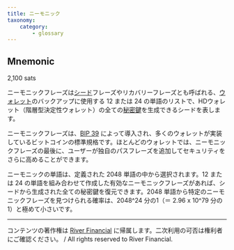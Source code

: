 ```yaml
---
title: ニーモニック
taxonomy:
    category:
        - glossary
---
```


## Mnemonic
2,100 sats

ニーモニックフレーズは[シード](https://lostinbitcoin.sakuraweb.com/glossary/seed/)フレーズやリカバリーフレーズとも呼ばれる、[ウォレット](https://lostinbitcoin.sakuraweb.com/glossary/wallet/)のバックアップに使用する 12 または 24 の単語のリストで、HDウォレット（階層型決定性ウォレット）の全ての[秘密鍵](https://lostinbitcoin.sakuraweb.com/glossary/private_key/)を生成できるシードを表します。

ニーモニックフレーズは、[BIP 39](https://lostinbitcoin.sakuraweb.com/glossary/bip39/) によって導入され、多くのウォレットが実装しているビットコインの標準規格です。ほとんどのウォレットでは、ニーモニックフレーズの最後に、ユーザーが独自のパスフレーズを追加してセキュリティをさらに高めることができます。

ニーモニックの単語は、定義された 2048 単語の中から選択されます。12 または 24 の単語を組み合わせて作成した有効なニーモニックフレーズがあれば、シードから生成された全ての秘密鍵を復元できます。2048 単語から特定のニーモニックフレーズを見つけられる確率は、2048^24 分の1（＝ 2.96 x 10^79 分の1）と極めて小さいです。

---
コンテンツの著作権は [River Financial](https://river.com/) に帰属します。二次利用の可否は権利者にご確認ください。 / All rights reserved to River Financial.
